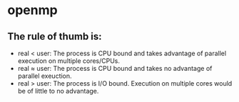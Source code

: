 # openmp

The rule of thumb is:
---------------------

* real < user: The process is CPU bound and takes advantage of parallel execution on multiple cores/CPUs.
* real ≈ user: The process is CPU bound and takes no advantage of parallel exeuction.
* real > user: The process is I/O bound. Execution on multiple cores would be of little to no advantage.
